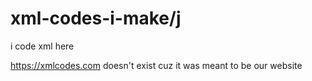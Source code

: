 # xml-codes-i-make/j
i code xml here 

https://xmlcodes.com doesn't exist cuz it was meant to be our website
